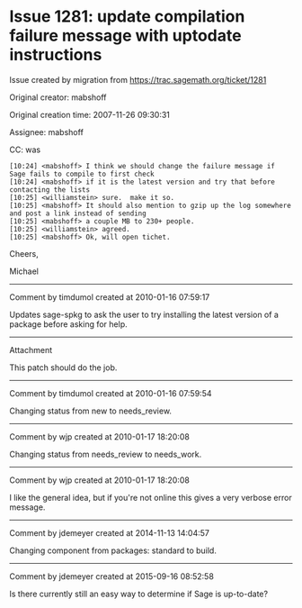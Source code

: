 # Issue 1281: update compilation failure message with uptodate instructions

Issue created by migration from https://trac.sagemath.org/ticket/1281

Original creator: mabshoff

Original creation time: 2007-11-26 09:30:31

Assignee: mabshoff

CC:  was


```
[10:24] <mabshoff> I think we should change the failure message if Sage fails to compile to first check 
[10:24] <mabshoff> if it is the latest version and try that before contacting the lists
[10:25] <williamstein> sure.  make it so.
[10:25] <mabshoff> It should also mention to gzip up the log somewhere and post a link instead of sending 
[10:25] <mabshoff> a couple MB to 230+ people.
[10:25] <williamstein> agreed.
[10:25] <mabshoff> Ok, will open tichet.
```


Cheers,

Michael


---

Comment by timdumol created at 2010-01-16 07:59:17

Updates sage-spkg to ask the user to try installing the latest version of a package before asking for help.


---

Attachment

This patch should do the job.


---

Comment by timdumol created at 2010-01-16 07:59:54

Changing status from new to needs_review.


---

Comment by wjp created at 2010-01-17 18:20:08

Changing status from needs_review to needs_work.


---

Comment by wjp created at 2010-01-17 18:20:08

I like the general idea, but if you're not online this gives a very verbose error message.


---

Comment by jdemeyer created at 2014-11-13 14:04:57

Changing component from packages: standard to build.


---

Comment by jdemeyer created at 2015-09-16 08:52:58

Is there currently still an easy way to determine if Sage is up-to-date?
